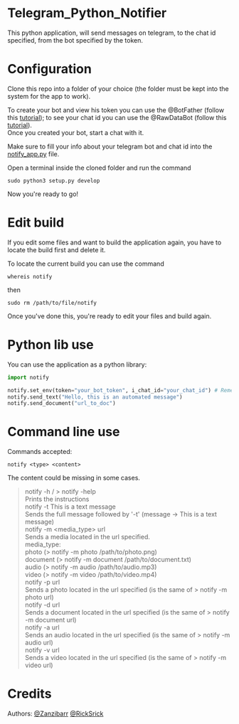# Telegram_Python_Notifier
This python application, will send messages on telegram, to the chat id specified, from the bot specified by the token.  

# Configuration
Clone this repo into a folder of your choice (the folder must be kept into the system for the app to work).  

To create your bot and view his token you can use the @BotFather (follow this <a href="https://www.youtube.com/watch?v=aNmRNjME6mE">tutorial</a>); to see your chat id you can use the @RawDataBot (follow this <a href="https://www.youtube.com/watch?v=UPC5Ck1oU6k">tutorial</a>).  
Once you created your bot, start a chat with it.  

Make sure to fill your info about your telegram bot and chat id into the <a href="https://github.com/Zanzibarr/Telegram_Python_Notifier/blob/main/notify_app.py">notify_app.py</a> file.  

Open a terminal inside the cloned folder and run the command  
```shell
sudo python3 setup.py develop
```

Now you're ready to go!

# Edit build

If you edit some files and want to build the application again, you have to locate the build first and delete it.

To locate the current build you can use the command  
```shell
whereis notify
```
then  
```shell
sudo rm /path/to/file/notify
```

Once you've done this, you're ready to edit your files and build again.

# Python lib use
You can use the application as a python library:
```python
import notify

notify.set_env(token="your_bot_token", i_chat_id="your_chat_id") # Remember to use this method before calling any other method
notify.send_text("Hello, this is an automated message")
notify.send_document("url_to_doc")
```

# Command line use
Commands accepted:
```shell
notify <type> <content>
```
The content could be missing in some cases.  

> notify -h / > notify -help  
    Prints the instructions  
> notify -t This is a text message  
    Sends the full message followed by '-t' (message -> This is a text message)  
> notify -m <media_type> url  
    Sends a media located in the url specified.  
    media_type:  
        photo (> notify -m photo /path/to/photo.png)  
        document (> notify -m document /path/to/document.txt)  
        audio (> notify -m audio /path/to/audio.mp3)  
        video (> notify -m video /path/to/video.mp4)  
> notify -p url  
    Sends a photo located in the url specified (is the same of > notify -m photo url)  
> notify -d url  
    Sends a document located in the url specified (is the same of > notify -m document url)  
> notify -a url  
    Sends an audio located in the url specified (is the same of > notify -m audio url)  
> notify -v url  
    Sends a video located in the url specified (is the same of > notify -m video url)  


# Credits
Authors: <a href="https://github.com/Zanzibarr">@Zanzibarr</a> <a href="https://github.com/RickSrick">@RickSrick</a>
